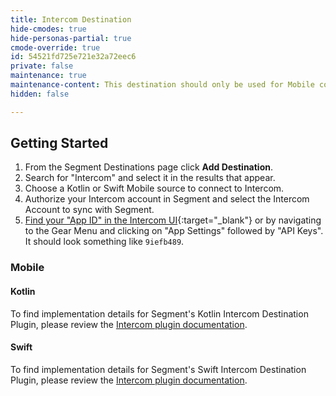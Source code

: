 ```yaml
---
title: Intercom Destination
hide-cmodes: true
hide-personas-partial: true
cmode-override: true
id: 54521fd725e721e32a72eec6
private: false
maintenance: true
maintenance-content: This destination should only be used for Mobile connections. New versions of the destination are available for browser and server connections. See [Intercom Cloud Mode (Actions)](/docs/connections/destinations/catalog/actions-intercom-cloud/) and [Intercom Web (Actions)](/docs/connections/destinations/catalog/actions-intercom-web/) for more information.
hidden: false

---
```

## Getting Started

1.  From the Segment Destinations page click **Add Destination**.
2.  Search for "Intercom" and select it in the results that appear.
3.  Choose a Kotlin or Swift Mobile source to connect to Intercom.
4.  Authorize your Intercom account in Segment and select the Intercom Account to sync with Segment.
5. [Find your "App ID" in the Intercom UI](https://developers.intercom.com/installing-intercom/web/installation/#step-3-generate-a-config-file-with-this-command){:target="_blank"} or by navigating to the Gear Menu and clicking on "App Settings" followed by "API Keys". It should look something like `9iefb489`.


### Mobile

#### Kotlin

To find implementation details for Segment's Kotlin Intercom Destination Plugin, please review the [Intercom plugin documentation](/docs/connections/sources/catalog/libraries/mobile/kotlin-android/destination-plugins/intercom-kotlin-android/).

#### Swift

To find implementation details for Segment's Swift Intercom Destination Plugin, please review the [Intercom plugin documentation](/docs/connections/sources/catalog/libraries/mobile/apple/destination-plugins/intercom-swift/).

